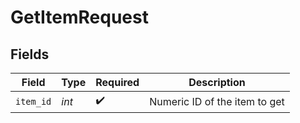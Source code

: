 # GetItemRequest


## Fields

| Field                         | Type                          | Required                      | Description                   |
| ----------------------------- | ----------------------------- | ----------------------------- | ----------------------------- |
| `item_id`                     | *int*                         | :heavy_check_mark:            | Numeric ID of the item to get |
